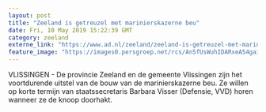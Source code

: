 ```yaml
---
layout: post
title: "Zeeland is getreuzel met marinierskazerne beu"
date: Fri, 10 May 2019 15:22:39 GMT
category: zeeland
externe_link: "https://www.ad.nl/zeeland/zeeland-is-getreuzel-met-marinierskazerne-beu~a27ef86c/"
feature_image: "https://images0.persgroep.net/rcs/An5fUsWuhIDARxeA54gai-C-u9Q/diocontent/147827152/_fitwidth/400/?appId=21791a8992982cd8da851550a453bd7f&quality=0.7"
---
```


VLISSINGEN - De provincie Zeeland en de gemeente Vlissingen zijn het voortdurende uitstel van de bouw van de marinierskazerne beu. Ze willen op korte termijn van staatssecretaris Barbara Visser (Defensie, VVD) horen wanneer ze de knoop doorhakt.

